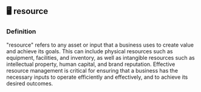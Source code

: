 

## 🖥️ resource

### Definition 
"resource" refers to any asset or input that a business uses to create value and achieve its goals. This can include physical resources such as equipment, facilities, and inventory, as well as intangible resources such as intellectual property, human capital, and brand reputation. Effective resource management is critical for ensuring that a business has the necessary inputs to operate efficiently and effectively, and to achieve its desired outcomes.


